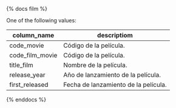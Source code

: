 {% docs film %}

One of the following values:

| column_name     | descriptiom                          |
| --------------- | ------------------------------------ |
| code_movie      | Código de la película.               |
| code_film_movie | Código de la película.               |
| title_film      | Nombre de la película.               |
| release_year    | Año de lanzamiento de la película.   |
| first_released  | Fecha de lanzamiento de la película. |

{% enddocs %}

